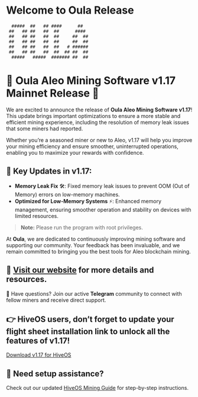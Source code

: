# Welcome to Oula Release

```
  #####  ##   ## ####      ##    
 ##   ## ##   ##  ##      ####   
 ##   ## ##   ##  ##     ##  ##  
 ##   ## ##   ##  ##     ##  ##  
 ##   ## ##   ##  ##   # ######  
 ##   ## ##   ##  ##  ## ##  ##  
  #####   #####  ####### ##  ##
```

# 🚀 Oula Aleo Mining Software v1.17 Mainnet Release 🎉

We are excited to announce the release of **Oula Aleo Mining Software v1.17**! This update brings important optimizations to ensure a more stable and efficient mining experience, including the resolution of memory leak issues that some miners had reported.

Whether you’re a seasoned miner or new to Aleo, v1.17 will help you improve your mining efficiency and ensure smoother, uninterrupted operations, enabling you to maximize your rewards with confidence.

## 🔧 Key Updates in v1.17:
- **Memory Leak Fix** 🛠️: Fixed memory leak issues to prevent OOM (Out of Memory) errors on low-memory machines.
- **Optimized for Low-Memory Systems** ⚡: Enhanced memory management, ensuring smoother operation and stability on devices with limited resources.

> **Note:** Please run the program with root privileges.

At **Oula**, we are dedicated to continuously improving mining software and supporting our community. Your feedback has been invaluable, and we remain committed to bringing you the best tools for Aleo blockchain mining.

## 🔗 [Visit our website](https://oula.network) for more details and resources.  
💬 Have questions? Join our active **Telegram** community to connect with fellow miners and receive direct support.

## 👉 HiveOS users, don’t forget to update your flight sheet installation link to unlock all the features of v1.17!  
[Download v1.17 for HiveOS](https://oula-hiveos.oss-ap-southeast-1.aliyuncs.com/oulapool-v1.17.tar.gz)

## 📖 Need setup assistance?  
Check out our updated [HiveOS Mining Guide](https://oula-faq.gitbook.io/zh/en/mining-tutorial/aleo-hiveos) for step-by-step instructions.

